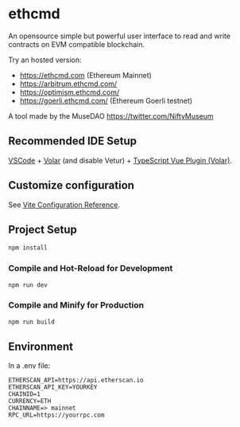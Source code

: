 # ethcmd

An opensource simple but powerful user interface to read and write contracts on EVM compatible blockchain.

Try an hosted version:
* https://ethcmd.com (Ethereum Mainnet)
* https://arbitrum.ethcmd.com/
* https://optimism.ethcmd.com/
* https://goerli.ethcmd.com/ (Ethereum Goerli testnet)

A tool made by the MuseDAO
https://twitter.com/NiftyMuseum
## Recommended IDE Setup

[VSCode](https://code.visualstudio.com/) + [Volar](https://marketplace.visualstudio.com/items?itemName=Vue.volar) (and disable Vetur) + [TypeScript Vue Plugin (Volar)](https://marketplace.visualstudio.com/items?itemName=Vue.vscode-typescript-vue-plugin).

## Customize configuration

See [Vite Configuration Reference](https://vitejs.dev/config/).

## Project Setup

```sh
npm install
```

### Compile and Hot-Reload for Development

```sh
npm run dev
```

### Compile and Minify for Production

```sh
npm run build
```

## Environment

In a .env file:

```
ETHERSCAN_API=https://api.etherscan.io
ETHERSCAN_API_KEY=YOURKEY
CHAINID=1
CURRENCY=ETH
CHAINNAME=> mainnet
RPC_URL=https://yourrpc.com
```

##

